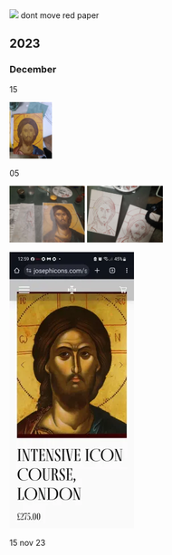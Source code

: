 <img src="/pic/outline_theotokos.webp" style="max-width: 200px; height: auto;">
dont move red paper

## 2023

### December

15

<img src=".pix/2023-12-15-01.webp" style="height: 100px; width: auto;">

05

<img src=".pix/2023-12-05-01.webp" style="height: 100px; width: auto;">
<img src=".pix/2023-12-05-02.webp" style="height: 100px; width: auto;">

![image](.pix/joseph-icon-course-1.webp)

15 nov 23
